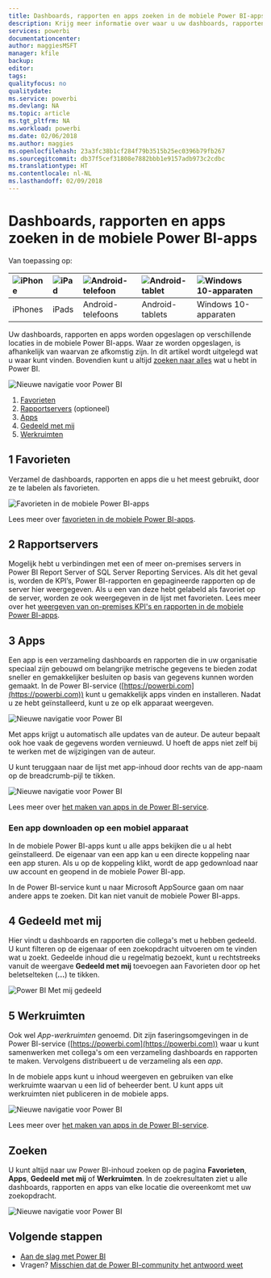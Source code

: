 ```yaml
---
title: Dashboards, rapporten en apps zoeken in de mobiele Power BI-apps
description: Krijg meer informatie over waar u uw dashboards, rapporten en apps kunt vinden in de mobiele Power BI-apps, afhankelijk van waarvan ze afkomstig zijn.
services: powerbi
documentationcenter: 
author: maggiesMSFT
manager: kfile
backup: 
editor: 
tags: 
qualityfocus: no
qualitydate: 
ms.service: powerbi
ms.devlang: NA
ms.topic: article
ms.tgt_pltfrm: NA
ms.workload: powerbi
ms.date: 02/06/2018
ms.author: maggies
ms.openlocfilehash: 23a3fc38b1cf284f79b3515b25ec0396b79fb267
ms.sourcegitcommit: db37f5cef31808e7882bbb1e9157adb973c2cdbc
ms.translationtype: HT
ms.contentlocale: nl-NL
ms.lasthandoff: 02/09/2018
---
```

# <a name="find-your-dashboards-reports-and-apps-in-the-power-bi-mobile-apps"></a>Dashboards, rapporten en apps zoeken in de mobiele Power BI-apps
Van toepassing op:

| ![iPhone](media/mobile-apps-find-content-mobile-devices/iphone-logo-50-px.png) | ![iPad](media/mobile-apps-find-content-mobile-devices/ipad-logo-50-px.png) | ![Android-telefoon](media/mobile-apps-find-content-mobile-devices/android-phone-logo-50-px.png) | ![Android-tablet](media/mobile-apps-find-content-mobile-devices/android-tablet-logo-50-px.png) | ![Windows 10-apparaten](media/mobile-apps-find-content-mobile-devices/win-10-logo-50-px.png) |
|:--- |:--- |:--- |:--- |:--- |
| iPhones |iPads |Android-telefoons |Android-tablets |Windows 10-apparaten |

Uw dashboards, rapporten en apps worden opgeslagen op verschillende locaties in de mobiele Power BI-apps. Waar ze worden opgeslagen, is afhankelijk van waarvan ze afkomstig zijn. In dit artikel wordt uitgelegd wat u waar kunt vinden. Bovendien kunt u altijd [zoeken naar alles](mobile-apps-find-content-mobile-devices.md#search) wat u hebt in Power BI. 

![Nieuwe navigatie voor Power BI](media/mobile-apps-find-content-mobile-devices/power-bi-mobile-find-content.png)

1. [Favorieten](mobile-apps-find-content-mobile-devices.md#1-favorites)
2. [Rapportservers](mobile-apps-find-content-mobile-devices.md#2-report-servers) (optioneel)
3. [Apps](mobile-apps-find-content-mobile-devices.md#3-apps)
4. [Gedeeld met mij](mobile-apps-find-content-mobile-devices.md#4-shared-with-me)
5. [Werkruimten](mobile-apps-find-content-mobile-devices.md#5-workspaces)

## <a name="1-favorites"></a>1 Favorieten
Verzamel de dashboards, rapporten en apps die u het meest gebruikt, door ze te labelen als favorieten. 

![Favorieten in de mobiele Power BI-apps](media/mobile-apps-find-content-mobile-devices/power-bi-android-favorites-reports.png)

Lees meer over [favorieten in de mobiele Power BI-apps](mobile-apps-favorites.md).

## <a name="2-report-servers"></a>2 Rapportservers
Mogelijk hebt u verbindingen met een of meer on-premises servers in Power BI Report Server of SQL Server Reporting Services. Als dit het geval is, worden de KPI’s, Power BI-rapporten en gepagineerde rapporten op de server hier weergegeven. Als u een van deze hebt gelabeld als favoriet op de server, worden ze ook weergegeven in de lijst met favorieten. Lees meer over het [weergeven van on-premises KPI's en rapporten in de mobiele Power BI-apps](mobile-app-ssrs-kpis-mobile-on-premises-reports.md).

## <a name="3-apps"></a>3 Apps
Een app is een verzameling dashboards en rapporten die in uw organisatie speciaal zijn gebouwd om belangrijke metrische gegevens te bieden zodat sneller en gemakkelijker besluiten op basis van gegevens kunnen worden gemaakt. In de Power BI-service ([https://powerbi.com](https://powerbi.com)) kunt u gemakkelijk apps vinden en installeren. Nadat u ze hebt geïnstalleerd, kunt u ze op elk apparaat weergeven. 

![Nieuwe navigatie voor Power BI](media/mobile-apps-find-content-mobile-devices/power-bi-apps-mobile-apps.png)

Met apps krijgt u automatisch alle updates van de auteur. De auteur bepaalt ook hoe vaak de gegevens worden vernieuwd. U hoeft de apps niet zelf bij te werken met de wijzigingen van de auteur.

U kunt teruggaan naar de lijst met app-inhoud door rechts van de app-naam op de breadcrumb-pijl te tikken.

![Nieuwe navigatie voor Power BI](media/mobile-apps-find-content-mobile-devices/power-bi-it-spend-app-android.png)

Lees meer over [het maken van apps in de Power BI-service](service-install-use-apps.md).

### <a name="get-an-app-on-a-mobile-device"></a>Een app downloaden op een mobiel apparaat
In de mobiele Power BI-apps kunt u alle apps bekijken die u al hebt geïnstalleerd. De eigenaar van een app kan u een directe koppeling naar een app sturen. Als u op de koppeling klikt, wordt de app gedownload naar uw account en geopend in de mobiele Power BI-app. 

In de Power BI-service kunt u naar Microsoft AppSource gaan om naar andere apps te zoeken. Dit kan niet vanuit de mobiele Power BI-apps. 

## <a name="4-shared-with-me"></a>4 Gedeeld met mij
Hier vindt u dashboards en rapporten die collega's met u hebben gedeeld. U kunt filteren op de eigenaar of een zoekopdracht uitvoeren om te vinden wat u zoekt. Gedeelde inhoud die u regelmatig bezoekt, kunt u rechtstreeks vanuit de weergave **Gedeeld met mij** toevoegen aan Favorieten door op het beletselteken (**...**) te tikken.

![Power BI Met mij gedeeld](media/mobile-apps-find-content-mobile-devices/power-bi-android-shared-fave.png)

## <a name="5-workspaces"></a>5 Werkruimten
Ook wel *App-werkruimten* genoemd. Dit zijn faseringsomgevingen in de Power BI-service ([https://powerbi.com](https://powerbi.com)) waar u kunt samenwerken met collega's om een verzameling dashboards en rapporten te maken. Vervolgens distribueert u de verzameling als een *app*. 

In de mobiele apps kunt u inhoud weergeven en gebruiken van elke werkruimte waarvan u een lid of beheerder bent. U kunt apps uit werkruimten niet publiceren in de mobiele apps.

![Nieuwe navigatie voor Power BI](media/mobile-apps-find-content-mobile-devices/power-bi-mobile-workspaces-home-android.png)

Lees meer over [het maken van apps in de Power BI-service](service-install-use-apps.md).

## <a name="search"></a>Zoeken
U kunt altijd naar uw Power BI-inhoud zoeken op de pagina **Favorieten**, **Apps**, **Gedeeld met mij** of **Werkruimten**. In de zoekresultaten ziet u alle dashboards, rapporten en apps van elke locatie die overeenkomt met uw zoekopdracht. 

![Nieuwe navigatie voor Power BI](media/mobile-apps-find-content-mobile-devices/power-bi-mobile-search.png)

## <a name="next-steps"></a>Volgende stappen
* [Aan de slag met Power BI](service-get-started.md)
* Vragen? [Misschien dat de Power BI-community het antwoord weet](http://community.powerbi.com/)

